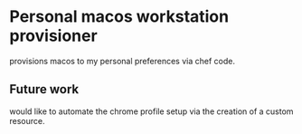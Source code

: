 # Personal macos workstation provisioner

provisions macos to my personal preferences via chef code.

## Future work

would like to automate the chrome profile setup via the creation of a custom resource.

